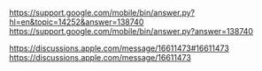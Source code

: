 https://support.google.com/mobile/bin/answer.py?hl=en&topic=14252&answer=138740 
https://support.google.com/mobile/bin/answer.py?answer=138740 

https://discussions.apple.com/message/16611473#16611473 
https://discussions.apple.com/message/16611473


